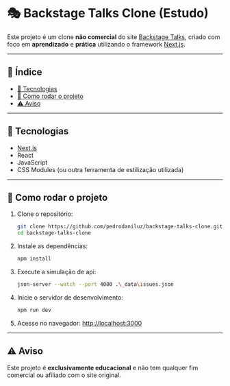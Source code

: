 
# 🎭 Backstage Talks Clone (Estudo)


Este projeto é um clone **não comercial** do site [Backstage Talks](https://backstagetalks.com/), criado com foco em **aprendizado** e **prática** utilizando o framework [Next.js](https://nextjs.org/).

---

## 📑 Índice

- [🚀 Tecnologias](#tecnologias)
- [🔧 Como rodar o projeto](#como-rodar-o-projeto)
- [⚠️ Aviso](#aviso)

---

<h2 id="tecnologias">🚀 Tecnologias</h2>

- [Next.js](https://nextjs.org/)
- React
- JavaScript
- CSS Modules (ou outra ferramenta de estilização utilizada)

---

<h2 id="como-rodar-o-projeto">🔧 Como rodar o projeto</h2>

1. Clone o repositório:
   ```bash
   git clone https://github.com/pedrodaniluz/backstage-talks-clone.git
   cd backstage-talks-clone
   ```

2. Instale as dependências:
   ```bash
   npm install
   ```

3. Execute a simulação de api:
   ```bash
   json-server --watch --port 4000 .\_data\issues.json
   ```

4. Inicie o servidor de desenvolvimento:
   ```bash
   npm run dev
   ```

5. Acesse no navegador:
   [http://localhost:3000](http://localhost:3000)

---

<h2 id="aviso">⚠️ Aviso</h2>

Este projeto é **exclusivamente educacional** e não tem qualquer fim comercial ou afiliado com o site original.

